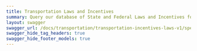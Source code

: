 ```yaml
---
title: Transportation Laws and Incentives
summary: Query our database of State and Federal Laws and Incentives for Alternative Fuels
layout: swagger
swagger_url: /docs/transportation/transportation-incentives-laws-v1/spec.yml
swagger_hide_tag_headers: true
swagger_hide_footer_models: true
---
```

